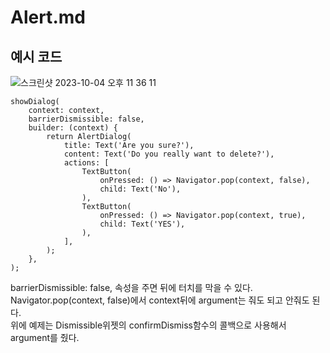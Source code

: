 # Alert.md

## 예시 코드
![스크린샷 2023-10-04 오후 11 36 11](https://github.com/choijaegwon/choijaegwon.github.io/assets/68246962/ff1ca857-2d17-4330-a316-24e5fd20a10c)
~~~
showDialog(
    context: context,
    barrierDismissible: false,
    builder: (context) {
        return AlertDialog(
            title: Text('Are you sure?'),
            content: Text('Do you really want to delete?'),
            actions: [
                TextButton(
                    onPressed: () => Navigator.pop(context, false),
                    child: Text('No'),
                ),
                TextButton(
                    onPressed: () => Navigator.pop(context, true),
                    child: Text('YES'),
                ),
            ],
        );
    },
);
~~~
barrierDismissible: false, 속성을 주면 뒤에 터치를 막을 수 있다.    
Navigator.pop(context, false)에서 context뒤에 argument는 줘도 되고 안줘도 된다.  
위에 예제는 Dismissible위젯의 confirmDismiss함수의 콜백으로 사용해서 argument를 줬다.  